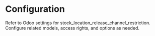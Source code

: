 # Configuration

Refer to Odoo settings for stock_location_release_channel_restriction. Configure related models, access rights, and options as needed.
